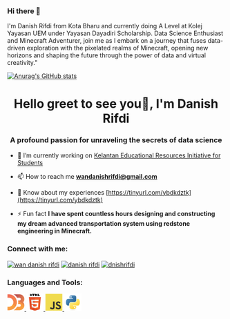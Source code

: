 ### Hi there 👋

I'm Danish Rifdi from Kota Bharu and currently doing A Level at Kolej Yayasan UEM under Yayasan Dayadiri Scholarship. Data Science Enthusiast and Minecraft Adventurer, join me as I embark on a journey that fuses data-driven exploration with the pixelated realms of Minecraft, opening new horizons and shaping the future through the power of data and virtual creativity."

[![Anurag's GitHub stats](https://github-readme-stats.vercel.app/api?username=danishrifdi)](https://github.com/anuraghazra/github-readme-stats)

<h1 align="center">Hello greet to see you👋, I'm Danish Rifdi</h1>
<h3 align="center">A profound passion for unraveling the secrets of data science</h3>

- 🔭 I’m currently working on [Kelantan Educational Resources Initiative for Students](https://keris.netlify.app/)

- 📫 How to reach me **wandanishrifdi@gmail.com**

- 📄 Know about my experiences [https://tinyurl.com/ybdkdztk](https://tinyurl.com/ybdkdztk)

- ⚡ Fun fact **I have spent countless hours designing and constructing my dream advanced transportation system using redstone engineering in Minecraft.**

<h3 align="left">Connect with me:</h3>
<p align="left">
<a href="https://linkedin.com/in/wan danish rifdi" target="blank"><img align="center" src="https://raw.githubusercontent.com/rahuldkjain/github-profile-readme-generator/master/src/images/icons/Social/linked-in-alt.svg" alt="wan danish rifdi" height="30" width="40" /></a>
<a href="https://fb.com/danish rifdi" target="blank"><img align="center" src="https://raw.githubusercontent.com/rahuldkjain/github-profile-readme-generator/master/src/images/icons/Social/facebook.svg" alt="danish rifdi" height="30" width="40" /></a>
<a href="https://instagram.com/dnishrifdi" target="blank"><img align="center" src="https://raw.githubusercontent.com/rahuldkjain/github-profile-readme-generator/master/src/images/icons/Social/instagram.svg" alt="dnishrifdi" height="30" width="40" /></a>
</p>

<h3 align="left">Languages and Tools:</h3>
<p align="left"> <a href="https://d3js.org/" target="_blank" rel="noreferrer"> <img src="https://raw.githubusercontent.com/devicons/devicon/master/icons/d3js/d3js-original.svg" alt="d3js" width="40" height="40"/> </a> <a href="https://www.w3.org/html/" target="_blank" rel="noreferrer"> <img src="https://raw.githubusercontent.com/devicons/devicon/master/icons/html5/html5-original-wordmark.svg" alt="html5" width="40" height="40"/> </a> <a href="https://developer.mozilla.org/en-US/docs/Web/JavaScript" target="_blank" rel="noreferrer"> <img src="https://raw.githubusercontent.com/devicons/devicon/master/icons/javascript/javascript-original.svg" alt="javascript" width="40" height="40"/> </a> <a href="https://www.python.org" target="_blank" rel="noreferrer"> <img src="https://raw.githubusercontent.com/devicons/devicon/master/icons/python/python-original.svg" alt="python" width="40" height="40"/> </a> </p>
